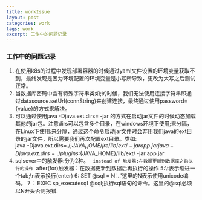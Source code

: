 ```yaml
---
title: workIssue
layout: post
categories: work
tags: work
excerpt: 工作中的问题记录
---
```

### 工作中的问题记录

1. 在使用k8s的过程中发现部署容器的时候通过yaml文件设置的环境变量获取不到，最终发现是因为环境配置的环境变量是小写所导致，更改为大写之后测试正常。
2. 当数据库密码中含有特殊字符串类如;的时候，我们无法使用连接字符串即通过datasource.setUrl(connString)来创建连接，最终通过使用password={value}的方式来解决。
3. 可以通过使用java -Djava.ext.dirs= -jar 的方式在启动jar文件的时候动态加载其他的jar包。注意dirs可以包含多个目录，在windows环境下使用;来分隔，在Linux下使用:来分隔，通过这个命令启动jar文件时会弃用我们java的ext目录的jar文件，所以需要我们再次配置ext目录。类如:   
java -Djava.ext.dirs=./;${JAVA_HOME}/jre/lib/ext/ -jar app.jar      
java -Djava.ext.dirs=./plugins:${JAVA_HOME}/lib/ext/ -jar app.jar   
4. sqlsever中的触发器:分为2种。　
`instead of 触发器:在数据更新到数据库之前执行的操作
`after(for)触发器：在数据更新到数据后再执行的操作
5:\t表示缩进一个tab;\n表示换行(enter)
6:	SET @sql = N'...'这里的N表示使用unicode编码。
7：	EXEC sp_executesql @sql;执行sql语句的命令。这里的@sql必须以N开头否则报错.


